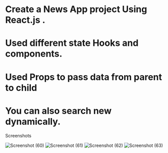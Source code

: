 # Create a News App project Using React.js .
# Used different state Hooks and components.
# Used Props to pass data from parent to child
# You can also search new dynamically.

Screenshots

![Screenshot (60)](https://github.com/Bishal-Behera99/News_App_Using_react/assets/166694162/2a932d2c-703b-4412-b3e3-c2bc9b6f41e5)
![Screenshot (61)](https://github.com/Bishal-Behera99/News_App_Using_react/assets/166694162/20a65f66-1b0e-4d8e-9977-a919d91acc87)
![Screenshot (62)](https://github.com/Bishal-Behera99/News_App_Using_react/assets/166694162/50402b05-69ab-4928-a35b-e4b64391fbde)
![Screenshot (63)](https://github.com/Bishal-Behera99/News_App_Using_react/assets/166694162/b4fb449e-aed7-43a7-aaea-567e580805de)
